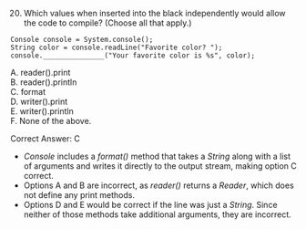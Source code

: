 20. Which values when inserted into the black independently would allow the code to compile? (Choose all that apply.)

```
Console console = System.console();
String color = console.readLine("Favorite color? ");
console._______________("Your favorite color is %s", color);
```

A. reader().print <br>
B. reader().println <br>
C. format <br>
D. writer().print <br>
E. writer().println <br>
F. None of the above. <br>

Correct Answer: C

- *Console* includes a *format()* method that takes a *String* along with a list of arguments and writes it directly to 
  the output stream, making option C correct. <br>
- Options A and B are incorrect, as *reader()* returns a *Reader*, which does not define any print methods. <br>
- Options D and E would be correct if the line was just a *String*. Since neither of those methods take additional
  arguments, they are incorrect.
